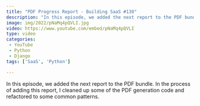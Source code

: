 ```yaml
---
title: "PDF Progress Report - Building SaaS #130"
description: "In this episode, we added the next report to the PDF bundle. In the process of adding this report, I cleaned up some of the PDF generation code and refactored to some common patterns."
image: img/2022/pNaMq4pQVLI.jpg
video: https://www.youtube.com/embed/pNaMq4pQVLI
type: video
categories:
 - YouTube
 - Python
 - Django
tags: ['SaaS', 'Python']

---
```


In this episode, we added the next report to the PDF bundle. In the process of adding this report, I cleaned up some of the PDF generation code and refactored to some common patterns.
